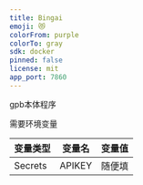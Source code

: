 ```yaml
---
title: Bingai
emoji: 😻
colorFrom: purple
colorTo: gray
sdk: docker
pinned: false
license: mit
app_port: 7860
---
```



gpb本体程序

需要环境变量

| 变量类型 | 变量名 | 变量值 |
| -------- | ------ | ------ |
| Secrets  | APIKEY | 随便填 |